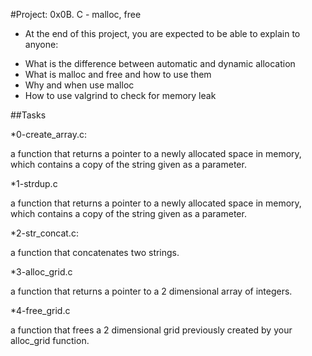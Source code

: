 #Project: 0x0B. C - malloc, free

* At the end of this project, you are expected to be able to explain to anyone:

- What is the difference between automatic and dynamic allocation
- What is malloc and free and how to use them
- Why and when use malloc
- How to use valgrind to check for memory leak

##Tasks

*0-create_array.c:

a function that returns a pointer to a newly allocated space in memory, which contains a copy of the string given as a parameter.

*1-strdup.c

a function that returns a pointer to a newly allocated space in memory, which contains a copy of the string given as a parameter.

*2-str_concat.c:

a function that concatenates two strings.

*3-alloc_grid.c

a function that returns a pointer to a 2 dimensional array of integers.

*4-free_grid.c

a function that frees a 2 dimensional grid previously created by your alloc_grid function.
